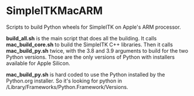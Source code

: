 # SimpleITKMacARM

Scripts to build Python wheels for SimpleITK on Apple's ARM processor.

**build_all.sh** is the main script that does all the building.  It calls **mac_build_core.sh** to build the SimpleITK
C++ libraries.  Then it calls **mac_build_py.sh** twice, with the 3.8 and 3.9 arguments to build for the two
Python versions.  Those are the only versions of Python with installers available for Apple Silicon.

**mac_build_py.sh** is hard coded to use the Python installed by the Python.org installer.  So it's looking
for python in /Library/Frameworks/Python.Framework/Versions.
